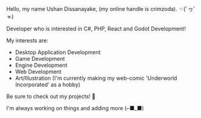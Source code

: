 Hello, my name Ushan Dissanayake, (my online handle is crimzoda). ☜(ﾟヮﾟ☜)

Developer who is interested in C#, PHP, React and Godot Development!

My interests are:
- Desktop Application Development
- Game Development
- Engine Development
- Web Development
- Art/Illustration (I'm currently making my web-comic 'Underworld Incorporated' as a hobby)

Be sure to check out my projects! 🍻

I'm always working on things and adding more (⌐■_■)

<!---
crimzoda/crimzoda is a ✨ special ✨ repository because its `README.md` (this file) appears on your GitHub profile.
You can click the Preview link to take a look at your changes.
--->
